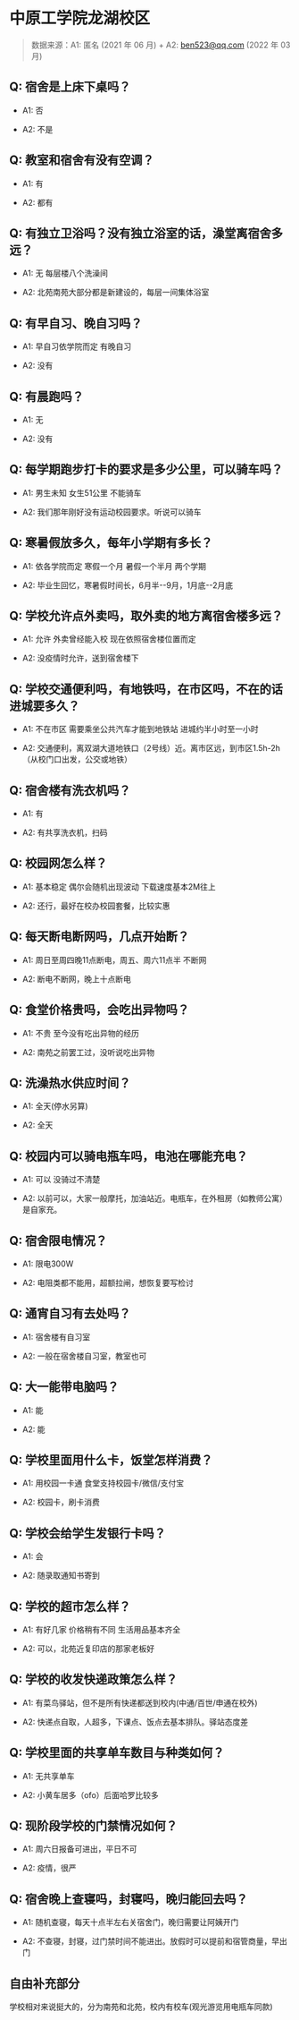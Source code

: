 # 中原工学院龙湖校区

> 数据来源：A1: 匿名 (2021 年 06 月) + A2: ben523@qq.com (2022 年 03 月)

## Q: 宿舍是上床下桌吗？

- A1: 否

- A2: 不是

## Q: 教室和宿舍有没有空调？

- A1: 有

- A2: 都有

## Q: 有独立卫浴吗？没有独立浴室的话，澡堂离宿舍多远？

- A1: 无 每层楼八个洗澡间

- A2: 北苑南苑大部分都是新建设的，每层一间集体浴室

## Q: 有早自习、晚自习吗？

- A1: 早自习依学院而定 有晚自习

- A2: 没有

## Q: 有晨跑吗？

- A1: 无

- A2: 没有

## Q: 每学期跑步打卡的要求是多少公里，可以骑车吗？

- A1: 男生未知 女生51公里 不能骑车

- A2: 我们那年刚好没有运动校园要求。听说可以骑车

## Q: 寒暑假放多久，每年小学期有多长？

- A1: 依各学院而定 寒假一个月 暑假一个半月 两个学期

- A2: 毕业生回忆，寒暑假时间长，6月半--9月，1月底--2月底

## Q: 学校允许点外卖吗，取外卖的地方离宿舍楼多远？

- A1: 允许 外卖曾经能入校 现在依照宿舍楼位置而定

- A2: 没疫情时允许，送到宿舍楼下

## Q: 学校交通便利吗，有地铁吗，在市区吗，不在的话进城要多久？

- A1: 不在市区 需要乘坐公共汽车才能到地铁站 进城约半小时至一小时

- A2: 交通便利，离双湖大道地铁口（2号线）近。离市区远，到市区1.5h-2h（从校门口出发，公交或地铁）

## Q: 宿舍楼有洗衣机吗？

- A1: 有

- A2: 有共享洗衣机，扫码

## Q: 校园网怎么样？

- A1: 基本稳定 偶尔会随机出现波动 下载速度基本2M往上

- A2: 还行，最好在校办校园套餐，比较实惠

## Q: 每天断电断网吗，几点开始断？

- A1: 周日至周四晚11点断电，周五、周六11点半 不断网

- A2: 断电不断网，晚上十点断电

## Q: 食堂价格贵吗，会吃出异物吗？

- A1: 不贵 至今没有吃出异物的经历

- A2: 南苑之前罢工过，没听说吃出异物

## Q: 洗澡热水供应时间？

- A1: 全天(停水另算)

- A2: 全天

## Q: 校园内可以骑电瓶车吗，电池在哪能充电？

- A1: 可以 没骑过不清楚

- A2: 以前可以，大家一般摩托，加油站近。电瓶车，在外租房（如教师公寓）是自家充。

## Q: 宿舍限电情况？

- A1: 限电300W

- A2: 电阻类都不能用，超额拉闸，想恢复要写检讨

## Q: 通宵自习有去处吗？

- A1: 宿舍楼有自习室

- A2: 一般在宿舍楼自习室，教室也可

## Q: 大一能带电脑吗？

- A1: 能

- A2: 能

## Q: 学校里面用什么卡，饭堂怎样消费？

- A1: 用校园一卡通 食堂支持校园卡/微信/支付宝

- A2: 校园卡，刷卡消费

## Q: 学校会给学生发银行卡吗？

- A1: 会

- A2: 随录取通知书寄到

## Q: 学校的超市怎么样？

- A1: 有好几家 价格稍有不同 生活用品基本齐全

- A2: 可以，北苑近复印店的那家老板好

## Q: 学校的收发快递政策怎么样？

- A1: 有菜鸟驿站，但不是所有快递都送到校内(中通/百世/申通在校外)

- A2: 快递点自取，人超多，下课点、饭点去基本排队。驿站态度差

## Q: 学校里面的共享单车数目与种类如何？

- A1: 无共享单车

- A2: 小黄车居多（ofo）后面哈罗比较多

## Q: 现阶段学校的门禁情况如何？

- A1: 周六日报备可进出，平日不可

- A2: 疫情，很严

## Q: 宿舍晚上查寝吗，封寝吗，晚归能回去吗？

- A1: 随机查寝，每天十点半左右关宿舍门，晚归需要让阿姨开门

- A2: 不查寝，封寝，过门禁时间不能进出。放假时可以提前和宿管商量，早出门

## 自由补充部分

学校相对来说挺大的，分为南苑和北苑，校内有校车(观光游览用电瓶车同款)